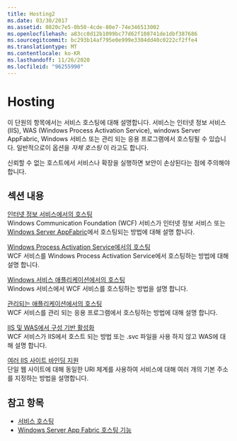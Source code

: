 ```yaml
---
title: Hosting2
ms.date: 03/30/2017
ms.assetid: 0820c7e5-0b50-4cde-80e7-74e346513002
ms.openlocfilehash: a83cc0d12b1099bc77d62f108741de1dbf387686
ms.sourcegitcommit: bc293b14af795e0e999e3304dd40c0222cf2ffe4
ms.translationtype: MT
ms.contentlocale: ko-KR
ms.lasthandoff: 11/26/2020
ms.locfileid: "96255990"
---
```

# <a name="hosting"></a>Hosting

이 단원의 항목에서는 서비스 호스팅에 대해 설명합니다. 서비스는 인터넷 정보 서비스 (IIS), WAS (Windows Process Activation Service), windows Server AppFabric, Windows 서비스 또는 관리 되는 응용 프로그램에서 호스팅될 수 있습니다. 일반적으로이 옵션을 *자체 호스팅* 이 라고도 합니다.  
  
 신뢰할 수 없는 호스트에서 서비스나 확장을 실행하면 보안이 손상된다는 점에 주의해야 합니다.  
  
## <a name="in-this-section"></a>섹션 내용  

 [인터넷 정보 서비스에서의 호스팅](hosting-in-internet-information-services.md)  
 Windows Communication Foundation (WCF) 서비스가 인터넷 정보 서비스 또는 [Windows Server AppFabric](/previous-versions/appfabric/ff384253(v=azure.10))에서 호스팅되는 방법에 대해 설명 합니다.  
  
 [Windows Process Activation Service에서의 호스팅](hosting-in-windows-process-activation-service.md)  
 WCF 서비스를 Windows Process Activation Service에서 호스팅하는 방법에 대해 설명 합니다.  
  
 [Windows 서비스 애플리케이션에서의 호스팅](hosting-in-a-windows-service-application.md)  
 Windows 서비스에서 WCF 서비스를 호스팅하는 방법을 설명 합니다.  
  
 [관리되는 애플리케이션에서의 호스팅](hosting-in-a-managed-application.md)  
 WCF 서비스를 관리 되는 응용 프로그램에서 호스팅하는 방법에 대해 설명 합니다.  
  
 [IIS 및 WAS에서 구성 기반 활성화](configuration-based-activation-in-iis-and-was.md)  
 WCF 서비스가 IIS에서 호스트 되는 방법 또는 .svc 파일을 사용 하지 않고 WAS에 대해 설명 합니다.  
  
 [여러 IIS 사이트 바인딩 지원](supporting-multiple-iis-site-bindings.md)  
 단일 웹 사이트에 대해 동일한 URI 체계를 사용하여 서비스에 대해 여러 개의 기본 주소를 지정하는 방법을 설명합니다.  
  
## <a name="see-also"></a>참고 항목

- [서비스 호스팅](../hosting-services.md)
- [Windows Server App Fabric 호스팅 기능](/previous-versions/appfabric/ee677189(v=azure.10))
